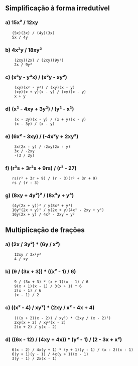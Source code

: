 ## Simplificação à forma irredutível

### a) 15x² / 12xy

       (5x)(3x) / (4y)(3x)
       5x / 4y

### b) 4x²y / 18xy³

        (2xy)(2x) / (2xy)(9y²)
        2x / 9y²

### c) (x³y - y³x) / (x²y - xy²)

        (xy)(x² - y²) / (xy)(x - y)
        (xy)(x + y)(x - y) / (xy)(x - y)
        x + y

### d) (x² - 4xy + 3y²) / (y² - x²)

        (x - 3y)(x - y) / (x + y)(x - y)
        (x - 3y) / (x - y)

### e) (6x² - 3xy) / (-4x²y + 2xy²)

        3x(2x - y) / -2xy(2x - y)
        3x / -2xy
        -(3 / 2y)

### f) (r³s + 3r²s + 9rs) / (r³ - 27)

       rs(r² + 3r + 9) / (r - 3)(r² + 3r + 9)
       rs / (r - 3)

### g) (8xy + 4y²)² / (8x³y + y⁴)

       (4y(2x + y))² / y(8x³ + y³)
       16y²(2x + y)² / y(2x + y)(4x² - 2xy + y²)
       16y(2x + y) / 4x² - 2xy + y²

## Multiplicação de frações

### a) (2x / 3y²) * (6y / x²)

        12xy / 3x²y²
        4 / xy

### b) (9 / (3x + 3)) * ((x² - 1) / 6)

        9 / (3x + 3) * (x + 1)(x - 1) / 6
        9(x + 1)(x - 1) / 3(x + 1) * 6
        3(x - 1) / 6
        (x - 1) / 2

### c) ((x² - 4) / xy²) * (2xy / x² - 4x + 4)

        (((x + 2)(x - 2)) / xy²) * (2xy / (x - 2)²)
        2xy(x + 2) / xy²(x - 2)
        2(x + 2) / y(x - 2)

### d) ((6x - 12) / (4xy + 4x)) * (y² - 1) / (2 - 3x + x²)
     
       6(x - 2) / 4x(y + 1) * (y + 1)(y - 1) / (x - 2)(x - 1)
       6(y + 1)(y - 1) / 4x(y + 1)(x - 1)
       3(y - 1) / 2x(x - 1)